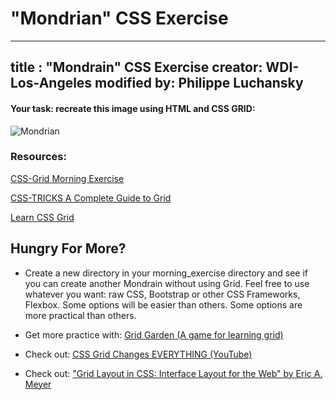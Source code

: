 # "Mondrian" CSS Exercise

---
title : "Mondrain" CSS Exercise
creator: WDI-Los-Angeles
modified by: Philippe Luchansky
---

#### Your task: recreate this image using HTML and CSS GRID:
![Mondrian](https://4.bp.blogspot.com/-bdYcdz9LhUQ/U96CQuzVYLI/AAAAAAAADUA/Z2zYAOHuuzM/s1600/photo+1-1.PNG)


### Resources:
[CSS-Grid Morning Exercise](https://git.generalassemb.ly/Software-Engineering-Immersive-Remote/SEIR-Nova/tree/master/unit_2/w06d01/morning_exercise)

[CSS-TRICKS A Complete Guide to Grid](https://css-tricks.com/snippets/css/complete-guide-grid/)

[Learn CSS Grid](https://learncssgrid.com/)


## Hungry For More?

- Create a new directory in your morning_exercise directory and see if you can create another Mondrain without using Grid. Feel free to use whatever you want: raw CSS, Bootstrap or other CSS Frameworks, Flexbox. Some options will be easier than others. Some options are more practical than others.

- Get more practice with: [Grid Garden (A game for learning grid)](https://cssgridgarden.com/)

- Check out: [CSS Grid Changes EVERYTHING (YouTube)](https://www.youtube.com/watch?v=7kVeCqQCxlk)

- Check out: ["Grid Layout in CSS: Interface Layout for the Web" by Eric A. Meyer](http://file.allitebooks.com/20161222/Grid%20Layout%20in%20CSS.pdf)

